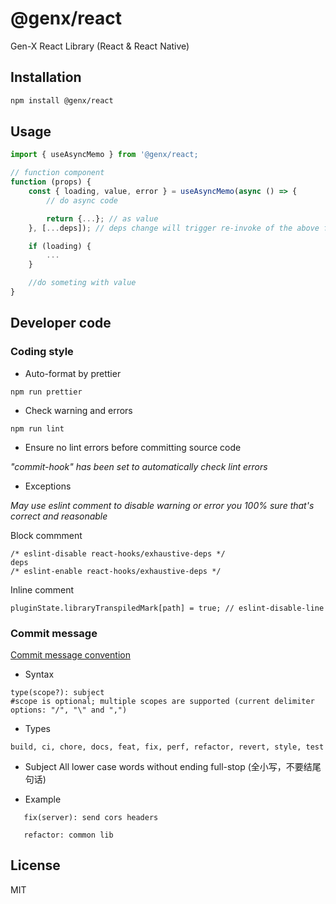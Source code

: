 # @genx/react

Gen-X React Library (React & React Native)

## Installation

```sh
npm install @genx/react
```

## Usage

```js
import { useAsyncMemo } from '@genx/react;

// function component
function (props) {
    const { loading, value, error } = useAsyncMemo(async () => {
        // do async code

        return {...}; // as value
    }, [...deps]); // deps change will trigger re-invoke of the above function

    if (loading) {
        ...
    }

    //do someting with value
}
```

## Developer code

### Coding style

-   Auto-format by prettier

```
npm run prettier
```

-   Check warning and errors

```
npm run lint
```

-   Ensure no lint errors before committing source code

_"commit-hook" has been set to automatically check lint errors_

-   Exceptions

_May use eslint comment to disable warning or error you 100% sure that's correct and reasonable_

Block commment

```
/* eslint-disable react-hooks/exhaustive-deps */
deps
/* eslint-enable react-hooks/exhaustive-deps */
```

Inline comment

```
pluginState.libraryTranspiledMark[path] = true; // eslint-disable-line
```

### Commit message

[Commit message convention](https://github.com/conventional-changelog/commitlint#readme)

-   Syntax

```
type(scope?): subject
#scope is optional; multiple scopes are supported (current delimiter options: "/", "\" and ",")
```

-   Types

```
build, ci, chore, docs, feat, fix, perf, refactor, revert, style, test
```

-   Subject
    All lower case words without ending full-stop (全小写，不要结尾句话)

-   Example

```
   fix(server): send cors headers

   refactor: common lib
```

## License

MIT

